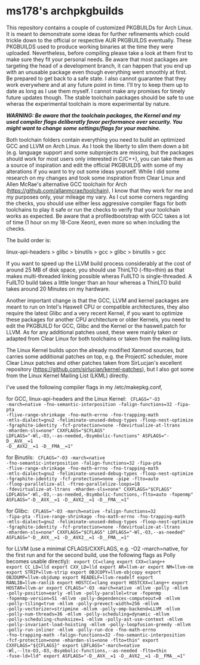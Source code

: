 # ms178's archpkgbuilds
This repository contains a couple of customized PKGBUILDs for Arch Linux. It is meant to demonstrate some ideas for further refinements which could trickle down to the official or respective AUR PKGBUILDS eventually. These PKGBUILDS used to produce working binaries at the time they were uploaded. Nevertheless, before compiling please take a look at them first to make sure they fit your personal needs. Be aware that most packages are targeting the head of a development branch, it can happen that you end up with an unusable package even though everything went smoothly at first. Be prepared to get back to a safe state. I also cannot guarantee that they work everywhere and at any future point in time. I'll try to keep them up to date as long as I use them myself. I cannot make any promises for timely future updates though. The stable toolchain packages should be safe to use wheras the experimental toolchain is more experimental by nature.

***WARNING: Be aware that the toolchain packages, the Kernel and my used compiler flags deliberatly favor performance over security. You might want to change some settings/flags for your machine.***

Both toolchain folders contain everything you need to build an optimized GCC and LLVM on Arch Linux. As I took the liberty to slim them down a bit (e.g. language support and some subprojects are missing, but the packages should work for most users only interested in C/C++), you can take them as a source of inspiration and edit the official PKGBUILDS with some of my alterations if you want to try out some ideas yourself. While I did some research on my changes and took some inspiration from Clear Linux and Allen McRae's alternative GCC toolchain for Arch (https://github.com/allanmcrae/toolchain), I know that they work for me and my purposes only, your mileage my vary. As I cut some corners regarding the checks, you should use either less aggressive compiler flags for both toolchains to play it safe or run the checks to verify that your toolchain works as expected. Be aware that a profiledbootstrap with GCC takes a lot of time (1 hour on my 18-Core Xeon), even more so when including the checks.

The build order is:

linux-api-headers > glibc > binutils > gcc > glibc > binutils > gcc

If you want to speed up the LLVM build process considerably at the cost of around 25 MB of disk space, you should use ThinLTO (-flto=thin) as that makes multi-threaded linking possible wheras FullLTO is single-threaded. A FullLTO build takes a little longer than an hour whereas a ThinLTO build takes around 20 Minutes on my hardware.

Another important change is that the GCC, LLVM and kernel packages are meant to run on Intel's Haswell CPU or compatible architectures, they also require the latest Glibc and a very recent Kernel, if you want to optimize these packages for another CPU architecture or older Kernels, you need to edit the PKGBUILD for GCC, Glibc and the Kernel or the haswell.patch for LLVM. As for any additional patches used, these were mainly taken or adapted from Clear Linux for both toolchains or taken from the mailing lists. 

The Linux Kernel builds upon the already modified Xanmod sources, but carries some additional patches on top, e.g. the ProjectC scheduler, more Clear Linux patches and other patches taken from SirLucjan's excellent repository (https://github.com/sirlucjan/kernel-patches), but I also got some from the Linux Kernel Mailing List (LKML) directly. 

I've used the following compiler flags in my /etc/makepkg.conf,

for GCC, linux-api-headers and the Linux Kernel:
<CODE>
CFLAGS="-O3 -march=native -fno-semantic-interposition -falign-functions=32 -fipa-pta -flive-range-shrinkage -fno-math-errno -fno-trapping-math -mtls-dialect=gnu2 -feliminate-unused-debug-types -floop-nest-optimize -fgraphite-identity -fcf-protection=none -fdevirtualize-at-ltrans -mharden-sls=none"
CXXFLAGS="$CFLAGS"
LDFLAGS="-Wl,-O3,--as-needed,-Bsymbolic-functions"
ASFLAGS="-D__AVX__=1 -D__AVX2__=1 -D__FMA__=1"
</CODE>

for Binutils:
<CODE>
CFLAGS="-O3 -march=native -fno-semantic-interposition -falign-functions=32 -fipa-pta -flive-range-shrinkage -fno-math-errno -fno-trapping-math -mtls-dialect=gnu2 -feliminate-unused-debug-types -floop-nest-optimize -fgraphite-identity -fcf-protection=none -pipe -flto=auto -floop-parallelize-all -ftree-parallelize-loops=18 -fdevirtualize-at-ltrans -mharden-sls=none"
CXXFLAGS="$CFLAGS"
LDFLAGS="-Wl,-O3,--as-needed,-Bsymbolic-functions,-flto=auto -fopenmp"
ASFLAGS="-D__AVX__=1 -D__AVX2__=1 -D__FMA__=1"
</CODE>

for Glibc:
<CODE>
CFLAGS="-O3 -march=native -falign-functions=32 -fipa-pta -flive-range-shrinkage -fno-math-errno -fno-trapping-math -mtls-dialect=gnu2 -feliminate-unused-debug-types -floop-nest-optimize -fgraphite-identity -fcf-protection=none -fdevirtualize-at-ltrans -mharden-sls=none"
CXXFLAGS="$CFLAGS"
LDFLAGS="-Wl,-O3,--as-needed"
ASFLAGS="-D__AVX__=1 -D__AVX2__=1 -D__FMA__=1"
</CODE>

for LLVM (use a minimal CFLAGS/CXXFLAGS, e.g. -O2 -march=native, for the first run and for the second build, use the following flags as Polly becomes usable directly):
<CODE>
export CC=clang
export CXX=clang++
export CC_LD=lld
export CXX_LD=lld
export AR=llvm-ar
export NM=llvm-nm
export STRIP=llvm-strip
export OBJCOPY=llvm-objcopy
export OBJDUMP=llvm-objdump
export READELF=llvm-readelf
export RANLIB=llvm-ranlib
export HOSTCC=clang
export HOSTCXX=clang++
export HOSTAR=llvm-ar
export CFLAGS="-O3 -march=native -mllvm -polly -mllvm -polly-position=early -mllvm -polly-parallel=true -fopenmp -fopenmp-version=51 -mllvm -polly-dependences-computeout=0 -mllvm -polly-tiling=true -mllvm -polly-prevect-width=256 -mllvm -polly-vectorizer=stripmine -mllvm -polly-omp-backend=LLVM -mllvm -polly-num-threads=36 -mllvm -polly-scheduling=dynamic -mllvm -polly-scheduling-chunksize=1 -mllvm -polly-ast-use-context -mllvm -polly-invariant-load-hoisting -mllvm -polly-loopfusion-greedy -mllvm -polly-run-inliner -mllvm -polly-run-dce -fno-math-errno -fno-trapping-math -falign-functions=32 -fno-semantic-interposition -fcf-protection=none -mharden-sls=none -flto=thin"
export CXXFLAGS="${CFLAGS}"
export LDFLAGS="-march=native -Wl,--lto-O3,-O3,-Bsymbolic-functions,--as-needed -flto=thin -fuse-ld=lld"
export ASFLAGS="-D__AVX__=1 -D__AVX2__=1 -D__FMA__=1"
</CODE>
